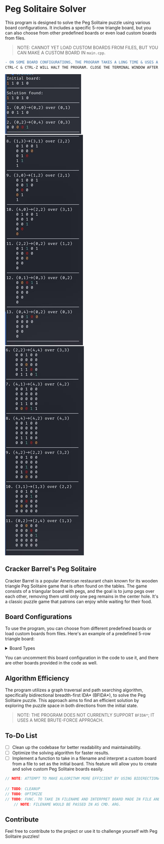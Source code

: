 <!--Badger-->
# Peg Solitaire Solver

This program is designed to solve the Peg Solitaire puzzle using various board configurations. It includes a specific 5-row triangle board, but you can also choose from other predefined boards or even load custom boards from files.
> NOTE: CANNOT YET LOAD CUSTOM BOARDS FROM FILES, BUT YOU CAN MAKE A CUSTOM BOARD IN `main.cpp`.

```diff
- ON SOME BOARD CONFIGURATIONS, THE PROGRAM TAKES A LONG TIME & USES A LOT OF CPU PROCESSING POWER.
CTRL-C & CTRL-Z WILL HALT THE PROGRAM. CLOSE THE TERMINAL WINDOW AFTER STOPPING THE PROGRAM TO RESTORE CPU POWER TO A LOWER PERCENT USAGE.
```

![Example Simple Board](./ex.jpg)
![Example Triangle Board](./ex_triangle.jpg)
![Example Diamond Board](./ex_diamond.jpg)

## Cracker Barrel's Peg Solitaire

Cracker Barrel is a popular American restaurant chain known for its wooden triangle Peg Solitaire game that is often found on the tables. The game consists of a triangular board with pegs, and the goal is to jump pegs over each other, removing them until only one peg remains in the center hole. It's a classic puzzle game that patrons can enjoy while waiting for their food.

## Board Configurations

To use the program, you can choose from different predefined boards or load custom boards from files. Here's an example of a predefined 5-row triangle board:

<details>

<summary>Board Types</summary>

> By default, the triangle board is chosen, as shown below:
```cpp
/*// Simple
const int BOARD_SIZE = 1;
const char* initialBoard[BOARD_SIZE] = {
	"11010"
};*/
// Triangle(used in Cracker Barrel)
const int BOARD_SIZE = 5;
const char* initialBoard[BOARD_SIZE] = {
	"11111",
	"1111",
	"111",
	"11",
	"0"
};
/*// Diamond
const int BOARD_SIZE = 5;
const char* initialBoard[BOARD_SIZE] = {
	"00100",
	"01110",
	"11011",
	"01110",
	"00100"
};*/
```

</details>

You can uncomment this board configuration in the code to use it, and there are other boards provided in the code as well.

## Algorithm Efficiency

The program utilizes a graph traversal and path searching algorithm, specifically bidirectional breadth-first IDA* (BFIDA*), to solve the Peg Solitaire puzzle. This approach aims to find an efficient solution by exploring the puzzle space in both directions from the initial state.
> NOTE: THE PROGRAM DOES NOT CURRENTLY SUPPORT `BFIDA*`; IT USES A MORE BRUTE-FORCE APPROACH.

## To-Do List

- [ ] Clean up the codebase for better readability and maintainability.
- [ ] Optimize the solving algorithm for faster results.
- [ ] Implement a function to take in a filename and interpret a custom board from a file to set as the initial board. This feature will allow you to create and solve custom Peg Solitaire boards easily.

```cpp
// NOTE: ATTEMPT TO MAKE ALGORITHM MORE EFFICIENT BY USING BIDIRECTIONAL BREADTH-FIRST IDA(ITERATIVE DEEPENING A*)* (BFIDA*) GRAPH TRAVERSAL AND PATH SEARCHING ALGORITHM

// TODO: CLEANUP
// TODO: OPTIMIZE
// TODO: FUNC. TO TAKE IN FILENAME AND INTERPRET BOARD MADE IN FILE AND RETURN ARRAY FOR `initialBoard`
	// NOTE: FILENAME WOULD BE PASSED IN AS CMD. ARG.
```

## Contribute

Feel free to contribute to the project or use it to challenge yourself with Peg Solitaire puzzles!
